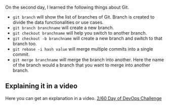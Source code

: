 On the second day, I learned the following things about Git.

- `git branch` will show the list of branches of Git. Branch is created to divide the data functionalities or use cases.
- `git branch branchname` will create a new branch.
- `git checkout branchname` will help you switch to another branch.
- `git checkout -b branchname` will create a new branch and switch to that branch too.
- `git rebase -i hash value` will merge multiple commits into a single commit.
- `git merge branchname` will merge the branch into another. Here the name of the branch would a branch that you want to merge into another branch.

## **Explaining it in a video**

Here you can get an explanation in a video. [2/60 Day of DevOps Challenge](https://www.youtube.com/watch?v=wu2dPH4ybOs&list=PLptbpfKzsc3BtEki4tHQm5Xmpj8w1_JlM&index=1)